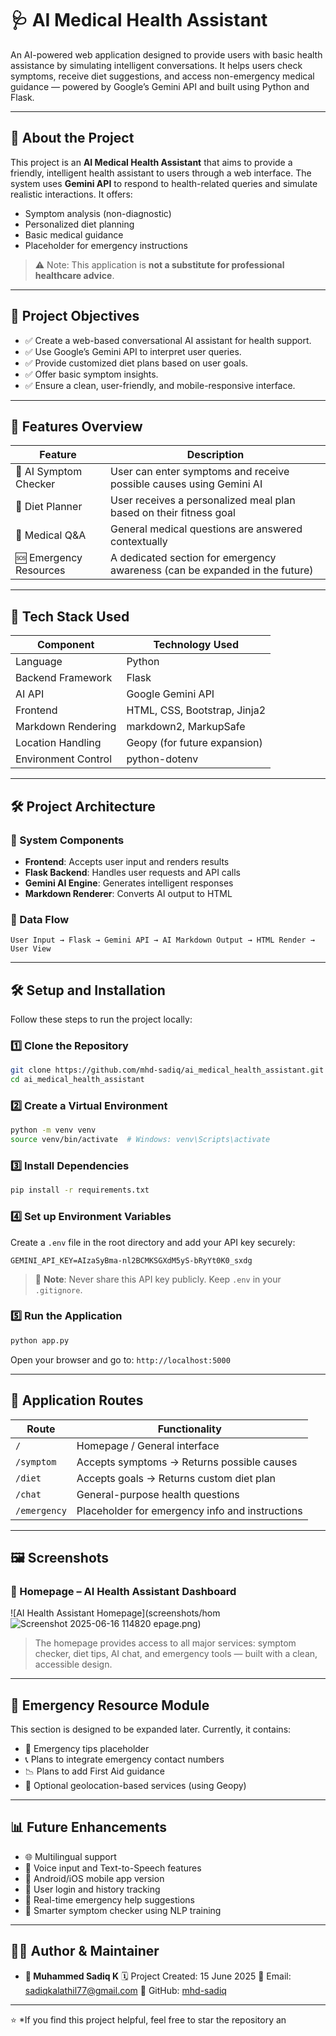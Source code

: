 # 🩺 AI Medical Health Assistant

An AI-powered web application designed to provide users with basic health assistance by simulating intelligent conversations. It helps users check symptoms, receive diet suggestions, and access non-emergency medical guidance — powered by Google’s Gemini API and built using Python and Flask.

---

## 📘 About the Project

This project is an **AI Medical Health Assistant** that aims to provide a friendly, intelligent health assistant to users through a web interface. The system uses **Gemini API** to respond to health-related queries and simulate realistic interactions. It offers:

* Symptom analysis (non-diagnostic)
* Personalized diet planning
* Basic medical guidance
* Placeholder for emergency instructions

> ⚠️ Note: This application is **not a substitute for professional healthcare advice**.

---

## 🎯 Project Objectives

* ✅ Create a web-based conversational AI assistant for health support.
* ✅ Use Google’s Gemini API to interpret user queries.
* ✅ Provide customized diet plans based on user goals.
* ✅ Offer basic symptom insights.
* ✅ Ensure a clean, user-friendly, and mobile-responsive interface.

---

## 🚀 Features Overview

| Feature                | Description                                                                 |
| ---------------------- | --------------------------------------------------------------------------- |
| 🤖 AI Symptom Checker  | User can enter symptoms and receive possible causes using Gemini AI         |
| 🥗 Diet Planner        | User receives a personalized meal plan based on their fitness goal          |
| 💬 Medical Q\&A        | General medical questions are answered contextually                         |
| 🆘 Emergency Resources | A dedicated section for emergency awareness (can be expanded in the future) |

---

## 🧰 Tech Stack Used

| Component           | Technology Used              |
| ------------------- | ---------------------------- |
| Language            | Python                       |
| Backend Framework   | Flask                        |
| AI API              | Google Gemini API            |
| Frontend            | HTML, CSS, Bootstrap, Jinja2 |
| Markdown Rendering  | markdown2, MarkupSafe        |
| Location Handling   | Geopy (for future expansion) |
| Environment Control | python-dotenv                |

---

## 🛠️ Project Architecture

### 🧱 System Components

* **Frontend**: Accepts user input and renders results
* **Flask Backend**: Handles user requests and API calls
* **Gemini AI Engine**: Generates intelligent responses
* **Markdown Renderer**: Converts AI output to HTML

### 🔄 Data Flow

```text
User Input → Flask → Gemini API → AI Markdown Output → HTML Render → User View
```

---

## 🛠️ Setup and Installation

Follow these steps to run the project locally:

### 1️⃣ Clone the Repository

```bash
git clone https://github.com/mhd-sadiq/ai_medical_health_assistant.git
cd ai_medical_health_assistant
```

### 2️⃣ Create a Virtual Environment

```bash
python -m venv venv
source venv/bin/activate  # Windows: venv\Scripts\activate
```

### 3️⃣ Install Dependencies

```bash
pip install -r requirements.txt
```

### 4️⃣ Set up Environment Variables

Create a `.env` file in the root directory and add your API key securely:

```env
GEMINI_API_KEY=AIzaSyBma-nl2BCMKSGXdM5yS-bRyYt0K0_sxdg
```

> 🔐 **Note**: Never share this API key publicly. Keep `.env` in your `.gitignore`.

### 5️⃣ Run the Application

```bash
python app.py
```

Open your browser and go to: `http://localhost:5000`

---

## 🔮 Application Routes

| Route        | Functionality                                   |
| ------------ | ----------------------------------------------- |
| `/`          | Homepage / General interface                    |
| `/symptom`   | Accepts symptoms → Returns possible causes      |
| `/diet`      | Accepts goals → Returns custom diet plan        |
| `/chat`      | General-purpose health questions                |
| `/emergency` | Placeholder for emergency info and instructions |

---

## 🖼️ Screenshots

### 🔷 Homepage – AI Health Assistant Dashboard

![AI Health Assistant Homepage](screenshots/hom![Screenshot 2025-06-16 114820](https://github.com/user-attachments/assets/cdfb302c-b536-495e-8791-16af090c3f57)
epage.png)

> The homepage provides access to all major services: symptom checker, diet tips, AI chat, and emergency tools — built with a clean, accessible design.

---

## 🔐 Emergency Resource Module

This section is designed to be expanded later. Currently, it contains:

* 🚨 Emergency tips placeholder
* 📞 Plans to integrate emergency contact numbers
* 📉 Plans to add First Aid guidance
* 📍 Optional geolocation-based services (using Geopy)

---

## 📊 Future Enhancements

* 🌐 Multilingual support
* 🎤 Voice input and Text-to-Speech features
* 📲 Android/iOS mobile app version
* 👤 User login and history tracking
* 📡 Real-time emergency help suggestions
* 🤖 Smarter symptom checker using NLP training

---

## 👨‍💼 Author & Maintainer

* **👤 Muhammed Sadiq K**
  🗓️ Project Created: 15 June 2025
  📧 Email: [sadiqkalathil77@gmail.com](mailto:sadiqkalathil77@gmail.com)
  🔗 GitHub: [mhd-sadiq](https://github.com/mhd-sadiq)

---



⭐ \*If you find this project helpful, feel free to star the repository an
